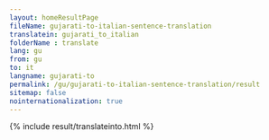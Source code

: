 ```yaml
---
layout: homeResultPage
fileName: gujarati-to-italian-sentence-translation
translatein: gujarati_to_italian
folderName : translate
lang: gu
from: gu
to: it
langname: gujarati-to
permalink: /gu/gujarati-to-italian-sentence-translation/result
sitemap: false
nointernationalization: true
---
```

{% include result/translateinto.html %}

<script src="/js/result/translation.js" data-foldername="{{page.folderName}}" data-lang="{{page.lang}}"></script>
